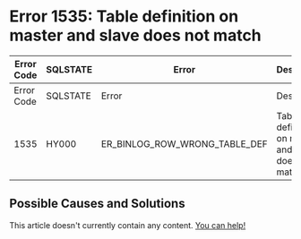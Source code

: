 
# Error 1535: Table definition on master and slave does not match


| Error Code | SQLSTATE | Error | Description |
| --- | --- | --- | --- |
| Error Code | SQLSTATE | Error | Description |
| 1535 | HY000 | ER_BINLOG_ROW_WRONG_TABLE_DEF | Table definition on master and slave does not match: %s |




## Possible Causes and Solutions


This article doesn't currently contain any content. [You can help!](/kb/en/writing-and-editing-knowledge-base-articles/)

